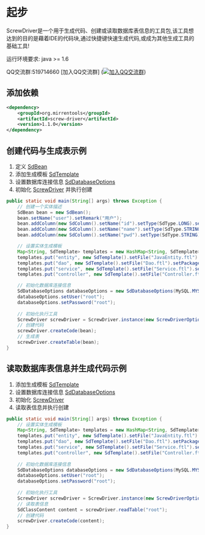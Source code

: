# 起步
ScrewDriver是一个用于生成代码、创建或读取数据库表信息的工具包,该工具想达到的目的是藉着IDE的代码块,通过快捷键快速生成代码,或成为其他生成工具的基础工具!

运行环境要求: java >= 1.6

QQ交流群:519714660  [加入QQ交流群] (<a target="_blank" href="//shang.qq.com/wpa/qunwpa?idkey=a3a3b32d79453bd9d740662a622d3b620e6adf0488f670a228186a41fbadb257"><img border="0" src="//pub.idqqimg.com/wpa/images/group.png" alt="加入QQ交流群"  title="加入QQ交流群"></a>)

## 添加依赖
``` XML
<dependency>
    <groupId>org.mirrentools</groupId>
    <artifactId>screw-driver</artifactId>
    <version>1.1.0</version>
</dependency>
```

## 创建代码与生成表示例
1. 定义 [SdBean](./core-class-intro.md#SdBean)
2. 添加生成模板 [SdTemplate](./core-class-intro.md#SdTemplate)
3. 设置数据库连接信息 [SdDatabaseOptions](./core-class-intro.md#SdDatabaseOptions)
4. 初始化	[ScrewDriver](./core-class-intro.md#ScrewDriver) 并执行创建
``` java
public static void main(String[] args) throws Exception {
	// 创建一个实体描述
	SdBean bean = new SdBean();
	bean.setName("user").setRemark("用户");
	bean.addColumn(new SdColumn().setName("id").setType(SdType.LONG).setPrimary(true).setRemark("用户的id"));
	bean.addColumn(new SdColumn().setName("name").setType(SdType.STRING).setLength(30).setRemark("用户的名字"));
	bean.addColumn(new SdColumn().setName("pwd").setType(SdType.STRING).setLength(60).setRemark("用户的的密码"));

	// 设置实体生成模板
	Map<String, SdTemplate> templates = new HashMap<String, SdTemplate>();
	templates.put("entity", new SdTemplate().setFile("JavaEntity.ftl").setPackageName("entity").setClassName("User"));
	templates.put("dao", new SdTemplate().setFile("Dao.ftl").setPackageName("dao").setClassName("Dao"));
	templates.put("service", new SdTemplate().setFile("Service.ftl").setPackageName("service").setClassName("Service"));
	templates.put("controller", new SdTemplate().setFile("Controller.ftl").setPackageName("controller").setClassName("Controller"));

	// 初始化数据库连接信息
	SdDatabaseOptions databaseOptions = new SdDatabaseOptions(MySQL.MYSQL_8_DERVER, "jdbc:mysql://localhost:3306/root?useUnicode=true&useSSL=false&serverTimezone=UTC");
	databaseOptions.setUser("root");
	databaseOptions.setPassword("root");
	
	// 初始化执行工具
	ScrewDriver screwDriver = ScrewDriver.instance(new ScrewDriverOptions(templates, databaseOptions));
	// 创建代码
	screwDriver.createCode(bean);
	// 生成表
	screwDriver.createTable(bean);
}
```

## 读取数据库表信息并生成代码示例
1. 添加生成模板 [SdTemplate](./core-class-intro.md#SdTemplate)
2. 设置数据库连接信息 [SdDatabaseOptions](./core-class-intro.md#SdDatabaseOptions)
3. 初始化	[ScrewDriver](./core-class-intro.md#ScrewDriver) 
4. 读取表信息并执行创建
``` java
public static void main(String[] args) throws Exception {
	// 设置实体生成模板
	Map<String, SdTemplate> templates = new HashMap<String, SdTemplate>();
	templates.put("entity", new SdTemplate().setFile("JavaEntity.ftl").setPackageName("entity").setClassName("User"));
	templates.put("dao", new SdTemplate().setFile("Dao.ftl").setPackageName("dao").setClassName("Dao"));
	templates.put("service", new SdTemplate().setFile("Service.ftl").setPackageName("service").setClassName("Service"));
	templates.put("controller", new SdTemplate().setFile("Controller.ftl").setPackageName("controller").setClassName("Controller"));
	
	// 初始化数据库连接信息
	SdDatabaseOptions databaseOptions = new SdDatabaseOptions(MySQL.MYSQL_8_DERVER, "jdbc:mysql://localhost:3306/root?useUnicode=true&useSSL=false&serverTimezone=UTC");
	databaseOptions.setUser("root");
	databaseOptions.setPassword("root");
	
	// 初始化执行工具
	ScrewDriver screwDriver = ScrewDriver.instance(new ScrewDriverOptions(templates, databaseOptions));
	// 读取表信息
	SdClassContent content = screwDriver.readTable("root");
	// 创建代码
	screwDriver.createCode(content);
}
```